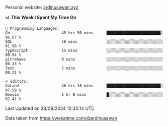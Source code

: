 Personal website: [ardinusawan.xyz](https://ardinusawan.xyz)

<!--START_SECTION:waka-->
📊 **This Week I Spent My Time On** 

```text
💬 Programming Languages: 
Go                       45 hrs 50 mins      ████████████████████████░   96.67 % 
SQL                      56 mins             ░░░░░░░░░░░░░░░░░░░░░░░░░   01.98 % 
TypeScript               15 mins             ░░░░░░░░░░░░░░░░░░░░░░░░░   00.54 % 
gitrebase                9 mins              ░░░░░░░░░░░░░░░░░░░░░░░░░   00.33 % 
Text                     5 mins              ░░░░░░░░░░░░░░░░░░░░░░░░░   00.21 % 

🔥 Editors: 
GoLand                   46 hrs 16 mins      ████████████████████████░   97.59 % 
Neovim                   1 hr 8 mins         █░░░░░░░░░░░░░░░░░░░░░░░░   02.41 % 
```


 Last Updated on 23/08/2024 12:35:14 UTC
<!--END_SECTION:waka-->
Data taken from https://wakatime.com/@ardinusawan
